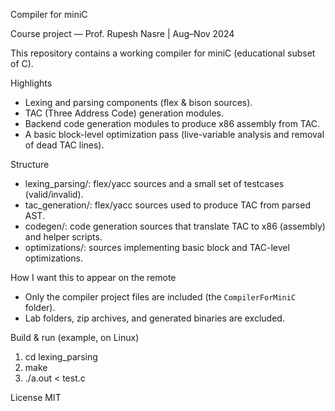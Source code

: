 Compiler for miniC

Course project — Prof. Rupesh Nasre | Aug–Nov 2024

This repository contains a working compiler for miniC (educational subset of C).

Highlights
- Lexing and parsing components (flex & bison sources).
- TAC (Three Address Code) generation modules.
- Backend code generation modules to produce x86 assembly from TAC.
- A basic block-level optimization pass (live-variable analysis and removal of dead TAC lines).

Structure
- lexing_parsing/: flex/yacc sources and a small set of testcases (valid/invalid).
- tac_generation/: flex/yacc sources used to produce TAC from parsed AST.
- codegen/: code generation sources that translate TAC to x86 (assembly) and helper scripts.
- optimizations/: sources implementing basic block and TAC-level optimizations.

How I want this to appear on the remote
- Only the compiler project files are included (the `CompilerForMiniC` folder).
- Lab folders, zip archives, and generated binaries are excluded.

Build & run (example, on Linux)
1. cd lexing_parsing
2. make
3. ./a.out < test.c

License
MIT
